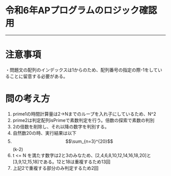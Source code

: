 # 令和6年APプログラムのロジック確認用
***

# 注意事項
・問題文の配列のインデックスは1からのため、配列番号の指定の際-1をしていることに留意する必要がある。

# 問の考え方
1. prime1の時間計算量は2→Nまでのループを入れ子にしているため、N^2
2. prime2は判定配列isPrimeで素数判定を行う。倍数の探索で素数の判別
3. 2の倍数を削除し、それ以降の数字を判別する。
4. 自然数20の時、実行結果は以下
  1. $$\sum_{n=3}^{20}$$(k-2)
  2. t <= N を満たす数字は2と3のみなため、[2,4,6,8,10,12,14,16,18,20]と[3,9,12,15,18]である。12と18は重複するため13回
  3. 上記2で重複する部分のみ判定するため2回